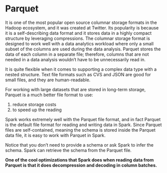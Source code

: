 # Parquet

It is one of the most popular open source columnar storage formats in the Hadoop
ecosystem, and it was created at Twitter. Its popularity is because it is a self-describing data format and it stores data in a highly compact structure by leveraging compressions.
The columnar storage format is designed to work well with a data analytics workload
where only a small subset of the columns are used during the data analysis.
Parquet stores the data of each column in a separate file; therefore, columns that are not needed in a data analysis wouldn’t have to be unnecessarily read in.

It is quite flexible when it comes to supporting a complex data type with a nested structure.
Text file formats such as CVS and JSON are good for small files, and they are human-readable.

For working with large datasets that are stored in long-term storage, Parquet is a much better file format to use:

1. reduce storage costs
2. to speed up the reading

Spark works extremely well with the Parquet file format, and in fact Parquet is the
default file format for reading and writing data in Spark.
Since Parquet files are self-contained, meaning the schema is stored inside the Parquet data file, it is easy to work with Parquet in Spark.

Notice that you don’t need to provide a schema or ask Spark to infer the schema. Spark can retrieve the schema from the Parquet file.

**One of the cool optimizations that Spark does when reading data from Parquet is that it does decompression and decoding in column batches.**
